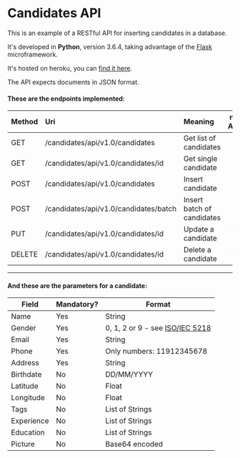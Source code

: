 # Candidates API
This is an example of a RESTful API for inserting candidates in a database.

It's developed in **Python**, version 3.6.4, taking advantage of the [Flask](http://flask.pocoo.org/) microframework.

It's hosted on heroku, you can [find it here](https://candidates-api.herokuapp.com/).

The API expects documents in JSON format.

#### These are the endpoints implemented:

| Method | Uri                                   | Meaning                    | need Auth? |
| ------ | :------------------------------------ | :------------------------- | :------------------------: |
| GET    | /candidates/api/v1.0/candidates       | Get list of candidates     |No|
| GET    | /candidates/api/v1.0/candidates/id    | Get single candidate       |No|
| POST   | /candidates/api/v1.0/candidates       | Insert candidate           |No|
| POST   | /candidates/api/v1.0/candidates/batch | Insert batch of candidates |No|
| PUT    | /candidates/api/v1.0/candidates/id    | Update a candidate         |Yes|
| DELETE | /candidates/api/v1.0/candidates/id    | Delete a candidate         |Yes|

------

#### And these are the parameters for a candidate:

| Field      | Mandatory? | Format                                                       |
| ---------- | ---------- | ------------------------------------------------------------ |
| Name       | Yes        | String                                                       |
| Gender     | Yes        | 0, 1, 2 or 9 - see [ISO/IEC 5218](https://en.wikipedia.org/wiki/ISO/IEC_5218) |
| Email      | Yes        | String                                                       |
| Phone      | Yes        | Only numbers: 11912345678                                    |
| Address    | Yes        | String                                                       |
| Birthdate  | No         | DD/MM/YYYY                                                   |
| Latitude   | No         | Float                                                        |
| Longitude  | No         | Float                                                        |
| Tags       | No         | List of Strings                                              |
| Experience | No         | List of Strings                                              |
| Education  | No         | List of Strings                                              |
| Picture    | No         | Base64 encoded                                               |


